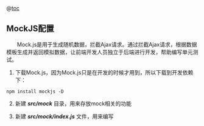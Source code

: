 @[toc](项目实战---会员管理系统)


## MockJS配置
&emsp;&emsp;Mock.js是用于生成随机数据，拦截Ajax请求。通过拦截Ajax请求，根据数据模板生成并返回模拟数据，让前端开发人员独立于后端进行开发，帮助编写单元测试。

1. 下载Mock.js，因为Mock.js只是在开发的时候才用到，所以下载到开发依赖下：

```shell
npm install mockjs -D
```

2. 新建 *__src/mock__* 目录，用来存放mock相关的功能

3. 新建 *__src/mock/index.js__* 文件，用来编写



